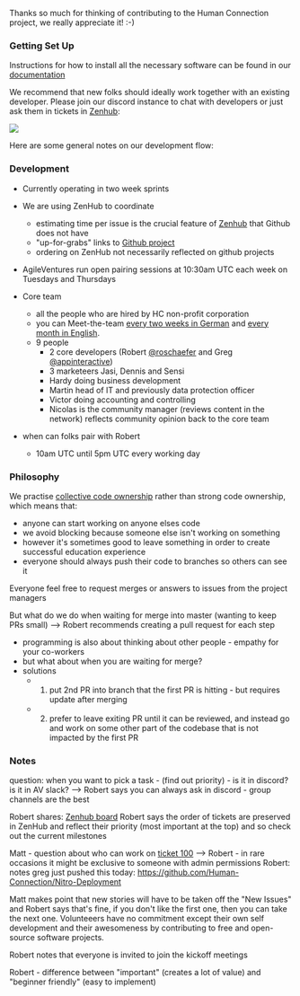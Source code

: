 Thanks so much for thinking of contributing to the Human Connection project, we really appreciate it! :-)

### Getting Set Up

Instructions for how to install all the necessary software can be found in our [documentation](https://docs.human-connection.org/nitro/)

We recommend that new folks should ideally work together with an existing developer.  Please join our discord instance to chat with developers or just ask them in tickets in [Zenhub](https://app.zenhub.com/workspaces/human-connection-nitro-5c0154ecc699f60fc92cf11f/boards?repos=152252353):

![](https://dl.dropbox.com/s/vbmcihkduy9dhko/Screenshot%202019-01-03%2015.50.11.png?dl=0)

Here are some general notes on our development flow:

### Development

* Currently operating in two week sprints
* We are using ZenHub to coordinate
  - estimating time per issue is the crucial feature of [Zenhub](https://app.zenhub.com/workspaces/human-connection-nitro-5c0154ecc699f60fc92cf11f) that Github does not have
  - "up-for-grabs" links to [Github project](https://github.com/orgs/Human-Connection/projects/10?card_filter_query=label%3A%22good+first+issue)
  - ordering on ZenHub not necessarily reflected on github projects

* AgileVentures run open pairing sessions at 10:30am UTC each week on Tuesdays and Thursdays

* Core team
  - all the people who are hired by HC non-profit corporation
  - you can Meet-the-team [every two weeks in German](https://human-connection.org/veranstaltungen/) and [every month in English](https://human-connection.org/en/events/).
  - 9 people
    - 2 core developers (Robert [@roschaefer](https://github.com/roschaefer) and Greg [@appinteractive](https://github.com/appinteractive))
    - 3 marketeers Jasi, Dennis and Sensi
    - Hardy doing business development
    - Martin head of IT and previously data protection officer
    - Victor doing accounting and controlling
    - Nicolas is the community manager (reviews content in the network) reflects community opinion back to the core team

* when can folks pair with Robert
  - 10am UTC until 5pm UTC every working day

### Philosophy

We practise [collective code ownership](http://www.extremeprogramming.org/rules/collective.html) rather than strong code ownership, which means that:

* anyone can start working on anyone elses code
* we avoid blocking because someone else isn't working on something
* however it's sometimes good to leave something in order to create successful education experience
* everyone should always push their code to branches so others can see it

Everyone feel free to request merges or answers to issues from the project managers

But what do we do when waiting for merge into master (wanting to keep PRs small)
  --> Robert recommends creating a pull request for each step
 - programming is also about thinking about other people - empathy for your co-workers
  - but what about when you are waiting for merge?
  - solutions
    - 1) put 2nd PR into branch that the first PR is hitting - but requires update after merging
    - 2) prefer to leave exiting PR until it can be reviewed, and instead go and work on some other part of the codebase that is not impacted by the first PR

### Notes

question: when you want to pick a task - (find out priority) - is it in discord? is it in AV slack? --> Robert says you can always ask in discord - group channels are the best

Robert shares: [Zenhub board](https://app.zenhub.com/workspaces/nitro-embed-5c0154ecc699f60fc92cf11f/boards?repos=112590397,152252353,152252578,157710732,163305928)
Robert says the order of tickets are preserved in ZenHub and reflect their priority (most important at the top) and so check out the current milestones

Matt - question about who can work on [ticket 100](https://app.zenhub.com/workspaces/nitro-embed-5c0154ecc699f60fc92cf11f/issues/human-connection/human-connection/100) --> Robert - in rare occasions it might be exclusive to someone with admin permissions
Robert: notes greg just pushed this today: https://github.com/Human-Connection/Nitro-Deployment

Matt makes point that new stories will have to be taken off the "New Issues" and Robert says that's fine, if you don't like the first one, then you can take the next one. Volunteeers have no commitment except their own self development and their awesomeness by contributing to free and open-source software projects.

Robert notes that everyone is invited to join the kickoff meetings

Robert - difference between "important" (creates a lot of value) and "beginner friendly" (easy to implement)


